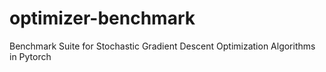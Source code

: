 # optimizer-benchmark
Benchmark Suite for Stochastic Gradient Descent Optimization Algorithms in Pytorch

